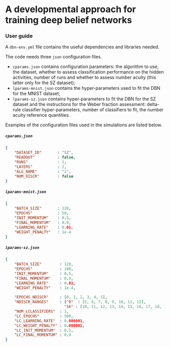 # A developmental approach for training deep belief networks

### User guide

A `dbn-env.yml` file contains the useful dependencies and libraries needed. 

The code needs three `json` configuration files. 
* `cparams.json` contains configuration parameters: the algorithm to use, the dataset, whether to assess classification performance on the hidden activities, number of runs and whether to assess number acuity (this latter only for the SZ dataset);
* `lparams-mnist.json` contains the hyper-parameters used to fit the DBN for the MNIST dataset;
* `lparams-sz.json` contains hyper-parameters to fit the DBN for the SZ dataset and the instructions for the Weber fraction assessment: delta-rule classifier hyper-parameters, number of classifiers to fit, the number acuity reference quantities.

Examples of the configuration files used in the simulations are listed below.

##### `cparams.json`
````json
{
	"DATASET_ID"       : "SZ",
	"READOUT"          : false,
	"RUNS"             : 1,
	"LAYERS"           : 2,
	"ALG_NAME"         : "i",
	"NUM_DISCR"        : false
}
````

##### `lparams-mnist.json`
```json
{
	"BATCH_SIZE"       : 128,
	"EPOCHS"           : 50,
	"INIT_MOMENTUM"    : 0.5,
	"FINAL_MOMENTUM"   : 0.9,
	"LEARNING_RATE"    : 0.01,
	"WEIGHT_PENALTY"   : 1e-4
}
````

##### `lparams-sz.json`
```json
{
	"BATCH_SIZE"        : 128,
	"EPOCHS"            : 100,
	"INIT_MOMENTUM"     : 0.5,
	"FINAL_MOMENTUM"    : 0.9,
	"LEARNING_RATE"     : 0.01,
	"WEIGHT_PENALTY"    : 1e-4,
	
	"EPOCHS_NDISCR"     : [0, 1, 2, 3, 4, 5],
	"NDISCR_RANGES"     : {"8"  : [5, 6, 7, 8, 9, 10, 11, 12],
	                      "16" : [10, 11, 12, 13, 14, 15, 16, 17, 18, 19, 20, 21, 22, 23, 24]},
	"NUM_LCLASSIFIERS"  : 1,
	"LC_EPOCHS"         : 500,
	"LC_LEARNING_RATE"  : 0.000001,
	"LC_WEIGHT_PENALTY" : 0.000001,
	"LC_INIT_MOMENTUM"  : 0.5,
	"LC_FINAL_MOMENTUM" : 0.9	
}
````
